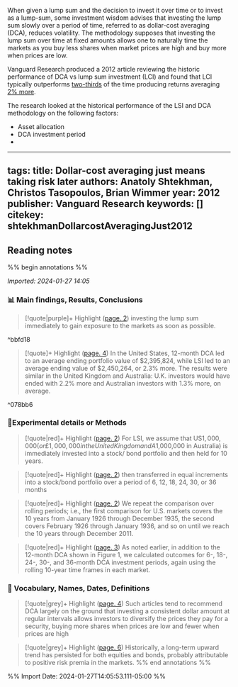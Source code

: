 
When given a lump sum and the decision to invest it over time or to invest as a lump-sum, some investment wisdom advises that investing the lump sum slowly over a period of time, referred to as dollar-cost averaging (DCA), reduces volatility. The methodology supposes that investing the lump sum over time at fixed amounts allows one to naturally time the markets as you buy less shares when market prices are high and buy more when prices are low.

Vanguard Research produced a 2012 article reviewing the historic performance of DCA vs lump sum investment (LCI) and found that LCI typically outperforms [two-thirds](Shtekhman%20Dollar-Cost%20Averaging%2020122024-01-27%2014%20-%2005.md#^bbfd18) of the time producing returns averaging [2% more](Shtekhman%20Dollar-Cost%20Averaging%2020122024-01-27%2014%20-%2005.md#^078bb6). 

The research looked at the historical performance of the LSI and DCA methodology on the following factors:
- Asset allocation
- DCA investment period
- 





---
tags:
title: Dollar-cost averaging just means taking risk later
authors: Anatoly Shtekhman, Christos Tasopoulos, Brian Wimmer
year: 2012
publisher: Vanguard Research
keywords: []
citekey: shtekhmanDollarcostAveragingJust2012
---

## Reading notes
%% begin annotations %%


*Imported: 2024-01-27 14:05*

### 📊 Main findings, Results, Conclusions

> [!quote|purple]+ Highlight ([page. 2](zotero://open-pdf/library/items/GCSSADHJ?page=2&annotation=WT2ZHPPE))
> investing the lump sum immediately to gain exposure to the markets as soon as possible. 

^bbfd18

> [!quote]+ Highlight ([page. 4](zotero://open-pdf/library/items/GCSSADHJ?page=4&annotation=2TNIZM7I))
> In the United States, 12-month DCA led to an average ending portfolio value of $2,395,824, while LSI led to an average ending value of $2,450,264, or 2.3% more. The results were similar in the United Kingdom and Australia: U.K. investors would have ended with 2.2% more and Australian investors with 1.3% more, on average. 

^078bb6

### 🧪Experimental details or Methods

> [!quote|red]+ Highlight ([page. 2](zotero://open-pdf/library/items/GCSSADHJ?page=2&annotation=9M5J5PBQ))
> For LSI, we assume that US$1,000,000 (or £1,000,000 in the United Kingdom and A$1,000,000 in Australia) is immediately invested into a stock/ bond portfolio and then held for 10 years. 

> [!quote|red]+ Highlight ([page. 2](zotero://open-pdf/library/items/GCSSADHJ?page=2&annotation=7YI33AYV))
> then transferred in equal increments into a stock/bond portfolio over a period of 6, 12, 18, 24, 30, or 36 months 

> [!quote|red]+ Highlight ([page. 2](zotero://open-pdf/library/items/GCSSADHJ?page=2&annotation=9PKWN8AF))
> We repeat the comparison over rolling periods; i.e., the first comparison for U.S. markets covers the 10 years from January 1926 through December 1935, the second covers February 1926 through January 1936, and so on until we reach the 10 years through December 2011. 

> [!quote|red]+ Highlight ([page. 3](zotero://open-pdf/library/items/GCSSADHJ?page=3&annotation=44HFJPER))
> As noted earlier, in addition to the 12-month DCA shown in Figure 1, we calculated outcomes for 6-, 18-, 24-, 30-, and 36-month DCA investment periods, again using the rolling 10-year time frames in each market. 

### 📅 Vocabulary, Names, Dates, Definitions

> [!quote|grey]+ Highlight ([page. 4](zotero://open-pdf/library/items/GCSSADHJ?page=4&annotation=Y9R535YB))
> Such articles tend to recommend DCA largely on the ground that investing a consistent dollar amount at regular intervals allows investors to diversify the prices they pay for a security, buying more shares when prices are low and fewer when prices are high 

> [!quote|grey]+ Highlight ([page. 6](zotero://open-pdf/library/items/GCSSADHJ?page=6&annotation=A597JKMB))
> Historically, a long-term upward trend has persisted for both equities and bonds, probably attributable to positive risk premia in the markets. 
%% end annotations %%

%% Import Date: 2024-01-27T14:05:53.111-05:00 %%
